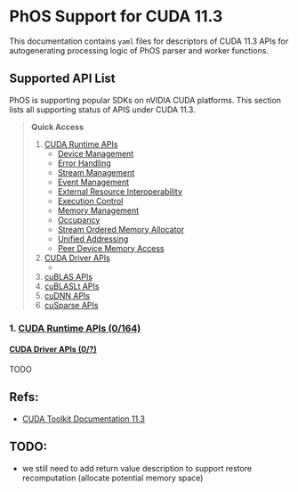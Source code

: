 # PhOS Support for CUDA 11.3

This documentation contains `yaml` files for descriptors of CUDA 11.3 APIs for autogenerating processing logic of PhOS parser and worker functions.


## Supported API List

PhOS is supporting popular SDKs on nVIDIA CUDA platforms. This section lists all supporting status of APIS under CUDA 11.3.

> **Quick Access**
> 1. [CUDA Runtime APIs](https://github.com/SJTU-IPADS/PhoenixOS/tree/dev/api_support/autogen/autogen_cuda/supported/11.3#cuda-runtime-apis)
>       * [Device Management](https://github.com/SJTU-IPADS/PhoenixOS/tree/dev/api_support/autogen/autogen_cuda/supported/11.3#device-management)
>       * [Error Handling](https://github.com/SJTU-IPADS/PhoenixOS/tree/dev/api_support/autogen/autogen_cuda/supported/11.3#error-handling)
>       * [Stream Management](https://github.com/SJTU-IPADS/PhoenixOS/tree/dev/api_support/autogen/autogen_cuda/supported/11.3#stream-management)
>       * [Event Management](https://github.com/SJTU-IPADS/PhoenixOS/tree/dev/api_support/autogen/autogen_cuda/supported/11.3#event-management)
>       * [External Resource Interoperability](https://github.com/SJTU-IPADS/PhoenixOS/tree/dev/api_support/autogen/autogen_cuda/supported/11.3#external-resource-interoperability)
>       * [Execution Control](https://github.com/SJTU-IPADS/PhoenixOS/tree/dev/api_support/autogen/autogen_cuda/supported/11.3#execution-control)
>       * [Memory Management](https://github.com/SJTU-IPADS/PhoenixOS/tree/dev/api_support/autogen/autogen_cuda/supported/11.3#memory-management)
>       * [Occupancy](https://github.com/SJTU-IPADS/PhoenixOS/tree/dev/api_support/autogen/autogen_cuda/supported/11.3#occupancy)
>       * [Stream Ordered Memory Allocator](https://github.com/SJTU-IPADS/PhoenixOS/tree/dev/api_support/autogen/autogen_cuda/supported/11.3#stream-ordered-memory-allocator)
>       * [Unified Addressing](https://github.com/SJTU-IPADS/PhoenixOS/tree/dev/api_support/autogen/autogen_cuda/supported/11.3#unified-addressing)
>       * [Peer Device Memory Access](https://github.com/SJTU-IPADS/PhoenixOS/tree/dev/api_support/autogen/autogen_cuda/supported/11.3#peer-device-memory-access)
> 2. [CUDA Driver APIs]()
>       * []()
> 3. [cuBLAS APIs]()
> 4. [cuBLASLt APIs]()
> 5. [cuDNN APIs]()
> 6. [cuSparse APIs]()


### 1. [CUDA Runtime APIs (0/164)](https://docs.nvidia.com/cuda/archive/11.3.0/cuda-runtime-api/index.html)


#### [CUDA Driver APIs (0/?)](https://docs.nvidia.com/cuda/archive/11.3.0/cuda-driver-api/index.html)

TODO



## Refs:
* [CUDA Toolkit Documentation 11.3](https://docs.nvidia.com/cuda/archive/11.3.0/cuda-runtime-api/index.html)


## TODO:
* we still need to add return value description to support restore recomputation (allocate potential memory space)
